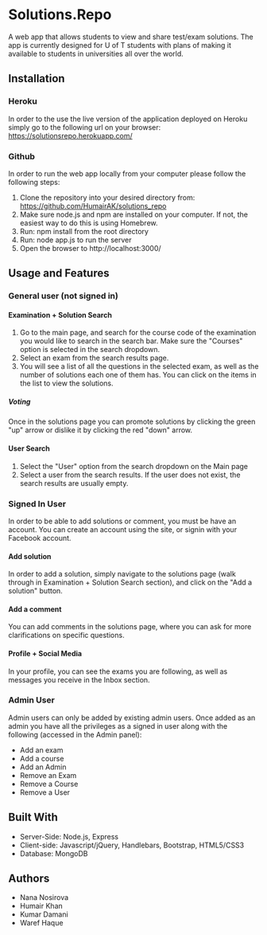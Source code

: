 # Solutions.Repo

A web app that allows students to view and share test/exam solutions. The app is currently designed for U of T students with
plans of making it available to students in universities all over the world.

## Installation

### Heroku
In order to the use the live version of the application deployed on Heroku simply go to the following url on your browser:
https://solutionsrepo.herokuapp.com/

### Github
In order to run the web app locally from your computer please follow the following steps:

1. Clone the repository into your desired directory from: https://github.com/HumairAK/solutions_repo
2. Make sure node.js and npm are installed on your computer. If not, the easiest way to do this is using Homebrew.
3. Run: npm install from the root directory
4. Run: node app.js to run the server
5. Open the browser to http://localhost:3000/

## Usage and Features

### General user (not signed in)

#### Examination + Solution Search

1. Go to the main page, and search for the course code of the examination you would like to search in the search bar. Make sure the "Courses" option is selected in the search dropdown.
2. Select an exam from the search results page.
3. You will see a list of all the questions in the selected exam, as well as the number of solutions each one of them has. You can click on the items in the list to view the solutions.

##### Voting

Once in the solutions page you can promote solutions by clicking the green "up" arrow or dislike it by clicking the red "down" arrow.


#### User Search
1. Select the "User" option from the search dropdown on the Main page
2. Select a user from the search results. If the user does not exist, the search results are usually empty.

### Signed In User

In order to be able to add solutions or comment, you must be have an account. You can create an account using the site, or signin with your Facebook account.

#### Add solution

In order to add a solution, simply navigate to the solutions page (walk through in Examination + Solution Search section), and click on the "Add a solution" button.

#### Add a comment

You can add comments in the solutions page, where you can ask for more clarifications on specific questions.

#### Profile + Social Media

In your profile, you can see the exams you are following, as well as messages you receive in the Inbox section.

### Admin User

Admin users can only be added by existing admin users. Once added as an admin you have all the privileges as
a signed in user along with the following (accessed in the Admin panel):

* Add an exam
* Add a course
* Add an Admin
* Remove an Exam
* Remove a Course
* Remove a User

## Built With

* Server-Side: Node.js, Express
* Client-side: Javascript/jQuery, Handlebars, Bootstrap, HTML5/CSS3
* Database: MongoDB

## Authors
* Nana Nosirova
* Humair Khan
* Kumar Damani
* Waref Haque
